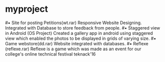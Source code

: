 # myproject

#▪ Site for posting Petitions(wt.rar) 
  Responsive Website Designing.
  Integrated with Database to store feedback from people.
#▪ Staggered view in Android (OS Project)
  Created a gallery app in android using staggered view which enabled the photos to be displayed in grids of varying size.
#▪ Game webstore(dd.rar)
  Website integrated with databases.
#▪ Reflexe (reflexe.rar)
  Reflexe is a game which was made as an event for our college's online technical festival teknack'16
